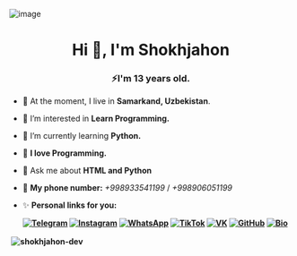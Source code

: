 ![image](https://user-images.githubusercontent.com/112770922/189372075-0f581453-16b6-4ab8-a8c3-dc6b015b1599.png)
<h1 align="center">Hi 👋, I'm Shokhjahon</h1>
<h3 align="center">⚡️I'm 13 years old.</h3>

- 🌆 At the moment, I live in <b>Samarkand, Uzbekistan</b>.</strong>
- 👀 I’m interested in <b>Learn Programming.</b>
- 🌱 I’m currently learning <b>Python.</b>
- 💞 <strong>I love Programming.</strong>
- 💬 Ask me about **HTML and Python**
- 📱 <b>My phone number:</b> <i>+998933541199</i> / <i>+998906051199</i>
- ✨ <b>Personal links for you:

  [![Telegram](https://img.icons8.com/fluency/50/000000/telegram-app.png)](https://t.me/abdukhalimov_sh)
  [![Instagram](https://img.icons8.com/fluency/50/000000/instagram-new.png)](https://instagram.com/shokha.dev)
  [![WhatsApp](https://img.icons8.com/color/50/000000/whatsapp--v3.png)](https://wa.me/qr/7PKNVXXYTFN5J1)
  [![TikTok](https://img.icons8.com/color/50/000000/tiktok--v1.png)](https://tiktok.com/@the.khalimov)
  [![VK](https://img.icons8.com/color/50/000000/vk-circled--v1.png)](https://vk.com/shokhjahon_a)
  [![GitHub](https://img.icons8.com/windows/50/000000/github.png)](https://github.com/shokhjahon-dev/)
  [![Bio](https://img.icons8.com/color/50/000000/web.png)](https://shokha.ml)
  
<p>&nbsp;<img align="center" src="https://github-readme-stats.vercel.app/api?username=shokhjahon-dev&show_icons=true&locale=en" alt="shokhjahon-dev" /></p>
<!---
shokhjahon-dev/shokhjahon-dev is a ✨ special ✨ repository because its `README.md` (this file) appears on your GitHub profile.
You can click the Preview link to take a look at your changes.
--->
